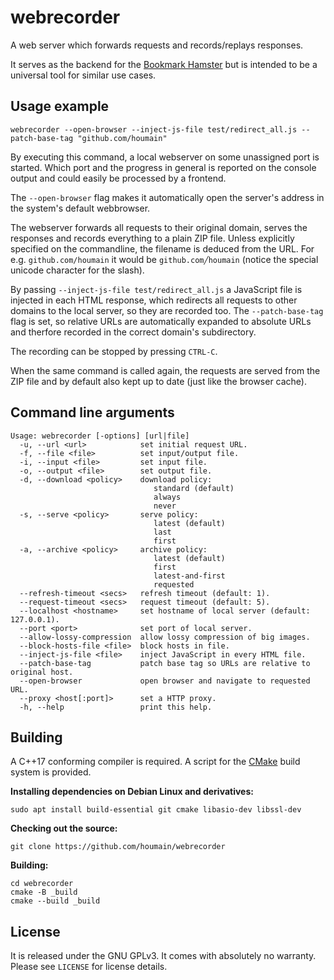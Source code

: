 webrecorder
===========
A web server which forwards requests and records/replays responses.

It serves as the backend for the [Bookmark Hamster](https://github.com/houmain/hamster) but is intended to be a universal tool for similar use cases.

Usage example
-------------
```
webrecorder --open-browser --inject-js-file test/redirect_all.js --patch-base-tag "github.com/houmain"
```
By executing this command, a local webserver on some unassigned port is started. Which port and the progress in general is reported on the console output and could easily be processed by a frontend.

The `--open-browser` flag makes it automatically open the server's address in the system's default webbrowser.

The webserver forwards all requests to their original domain, serves the responses and records everything to a plain ZIP file. Unless explicitly specified on the commandline, the filename is deduced from the URL. For e.g. `github.com/houmain` it would be `github.com╱houmain` (notice the special unicode character for the slash).

By passing `--inject-js-file test/redirect_all.js` a JavaScript file is injected in each HTML response, which redirects all requests to other domains to the local server, so they are recorded too.
The `--patch-base-tag` flag is set, so relative URLs are automatically expanded to absolute URLs and therfore recorded in the correct domain's subdirectory.

The recording can be stopped by pressing `CTRL-C`.

When the same command is called again, the requests are served from the ZIP file and by default also kept up to date (just like the browser cache).

Command line arguments
----------------------

    Usage: webrecorder [-options] [url|file]
      -u, --url <url>            set initial request URL.
      -f, --file <file>          set input/output file.
      -i, --input <file>         set input file.
      -o, --output <file>        set output file.
      -d, --download <policy>    download policy:
                                    standard (default)
                                    always
                                    never
      -s, --serve <policy>       serve policy:
                                    latest (default)
                                    last
                                    first
      -a, --archive <policy>     archive policy:
                                    latest (default)
                                    first
                                    latest-and-first
                                    requested
      --refresh-timeout <secs>   refresh timeout (default: 1).
      --request-timeout <secs>   request timeout (default: 5).
      --localhost <hostname>     set hostname of local server (default: 127.0.0.1).
      --port <port>              set port of local server.
      --allow-lossy-compression  allow lossy compression of big images.
      --block-hosts-file <file>  block hosts in file.
      --inject-js-file <file>    inject JavaScript in every HTML file.
      --patch-base-tag           patch base tag so URLs are relative to original host.
      --open-browser             open browser and navigate to requested URL.
      --proxy <host[:port]>      set a HTTP proxy.
      -h, --help                 print this help.

Building
--------

A C++17 conforming compiler is required. A script for the
[CMake](https://cmake.org) build system is provided.

**Installing dependencies on Debian Linux and derivatives:**
```
sudo apt install build-essential git cmake libasio-dev libssl-dev
```

**Checking out the source:**
```
git clone https://github.com/houmain/webrecorder
```

**Building:**
```
cd webrecorder
cmake -B _build
cmake --build _build
```

License
-------

It is released under the GNU GPLv3. It comes with absolutely no warranty. Please see `LICENSE` for license details.
